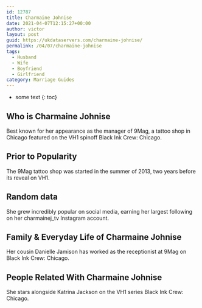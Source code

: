 ```yaml
---
id: 12787
title: Charmaine Johnise
date: 2021-04-07T12:15:27+00:00
author: victor
layout: post
guid: https://ukdataservers.com/charmaine-johnise/
permalink: /04/07/charmaine-johnise
tags:
  - Husband
  - Wife
  - Boyfriend
  - Girlfriend
category: Marriage Guides
---
```


* some text
{: toc}


## Who is Charmaine Johnise



Best known for her appearance as the manager of 9Mag, a tattoo shop in Chicago featured on the VH1 spinoff Black Ink Crew: Chicago.

                
                
                
## Prior to Popularity



The 9Mag tattoo shop was started in the summer of 2013, two years before its reveal on VH1.

                
                
                
## Random data



She grew incredibly popular on social media, earning her largest following on her charmainej_tv Instagram account. 

                
                
                
## Family & Everyday Life of Charmaine Johnise



Her cousin Danielle Jamison has worked as the receptionist at 9Mag on Black Ink Crew: Chicago.

                
                
                
## People Related With Charmaine Johnise



She stars alongside Katrina Jackson on the VH1 series Black Ink Crew: Chicago.

                
              
            
          
          
          